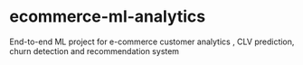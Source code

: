 # ecommerce-ml-analytics
End-to-end ML project for e-commerce customer analytics , CLV prediction, churn detection and recommendation system
